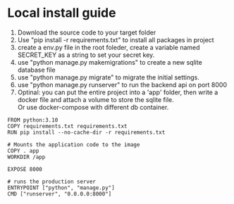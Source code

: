 # Local install guide

1. Download the source code to your target folder
2. Use "pip install -r requirements.txt" to install all packages in project
3. create a env.py file in the root foleder, create a variable named SECRET_KEY as a string to set your secret key.
4. use "python manage.py makemigrations" to create a new sqlite database file
5. use "python manage.py migrate" to migrate the initial settings.
6. use "python manage.py runserver" to run the backend api on port 8000
7. Optinal: you can put the entire project into a 'app' folder, then write a docker file and attach a volume to store the sqlite file. \
Or use docker-compose with different db container.

```
FROM python:3.10
COPY requirements.txt requirements.txt
RUN pip install --no-cache-dir -r requirements.txt

# Mounts the application code to the image
COPY . app
WORKDIR /app

EXPOSE 8000

# runs the production server
ENTRYPOINT ["python", "manage.py"]
CMD ["runserver", "0.0.0.0:8000"]
```
